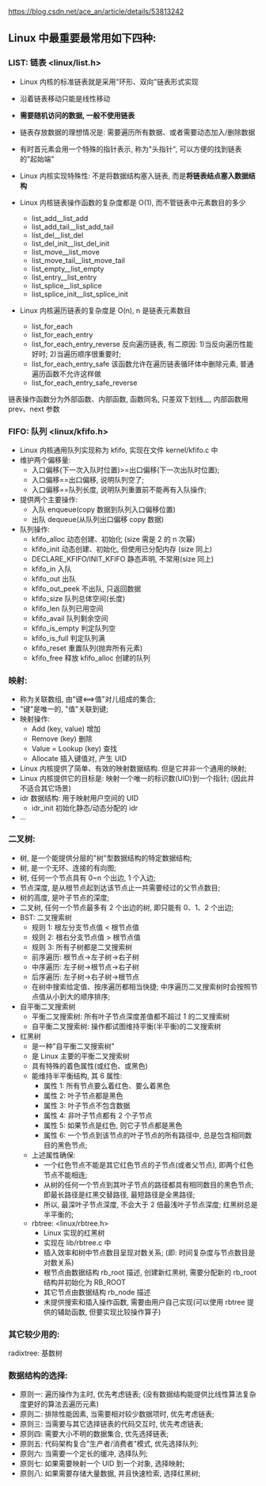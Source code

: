 https://blog.csdn.net/ace_an/article/details/53813242

## Linux 中最重要最常用如下四种:

### LIST: 链表 <linux/list.h>

- Linux 内核的标准链表就是采用"环形、双向"链表形式实现
- 沿着链表移动只能是线性移动
- **需要随机访问的数据, 一般不使用链表**
- 链表存放数据的理想情况是: 需要遍历所有数据、或者需要动态加入/删除数据
- 有时首元素会用一个特殊的指针表示, 称为"头指针", 可以方便的找到链表的"起始端"
- Linux 内核实现特殊性: 不是将数据结构塞入链表, 而是**将链表结点塞入数据结构**
- Linux 内核链表操作函数的复杂度都是 O(1), 而不管链表中元素数目的多少

    - list\_add\_\_list\_add
    - list\_add\_tail\_\_list\_add\_tail
    - list\_del\_\_list\_del
    - list\_del\_init\_\_list\_del\_init
    - list\_move\_\_list\_move
    - list\_move\_tail\_\_list\_move\_tail
    - list\_empty\_\_list\_empty
    - list\_entry\_\_list\_entry
    - list\_splice\_\_list\_splice
    - list\_splice\_init\_\_list\_splice\_init

- Linux 内核遍历链表的复杂度是 O(n), n 是链表元素数目

    - list\_for\_each
    - list\_for\_each\_entry
    - list\_for\_each\_entry\_reverse 反向遍历链表, 有二原因: 1)当反向遍历性能好时; 2)当遍历顺序很重要时;
    - list\_for\_each\_entry\_safe 该函数允许在遍历链表循环体中删除元素, 普通遍历函数不允许这样做
    - list\_for\_each\_entry\_safe\_reverse

链表操作函数分为外部函数、内部函数, 函数同名, 只差双下划线\_\_, 内部函数用 prev、next 参数

### FIFO: 队列 <linux/kfifo.h>

- Linux 内核通用队列实现称为 kfifo, 实现在文件 kernel/kfifo.c 中
- 维护两个偏移量:
    - 入口偏移(下一次入队时位置)>=出口偏移(下一次出队时位置);
    - 入口偏移==出口偏移, 说明队列空了;
    - 入口偏移==队列长度, 说明队列重置前不能再有入队操作;
- 提供两个主要操作:
    - 入队 enqueue(copy 数据到队列入口偏移位置)
    - 出队 dequeue(从队列出口偏移 copy 数据)
- 队列操作:
    - kfifo\_alloc 动态创建、初始化 (size 需是 2 的 n 次幂)
    - kfifo\_init 动态创建、初始化, 但使用已分配内存 (size 同上)
    - DECLARE\_KFIFO/INIT\_KFIFO 静态声明, 不常用(size 同上)
    - kfifo\_in   入队
    - kfifo\_out   出队
    - kfifo\_out\_peek   不出队, 只返回数据
    - kfifo\_size   队列总体空间(长度)
    - kfifo\_len   队列已用空间
    - kfifo\_avail   队列剩余空间
    - kfifo\_is\_empty   判定队列空
    - kfifo\_is\_full   判定队列满
    - kfifo\_reset   重置队列(抛弃所有元素)
    - kfifo\_free   释放 kfifo\_alloc 创建的队列

### 映射:

- 称为关联数组, 由"键<==>值"对儿组成的集合;
- "键"是唯一的, "值"关联到键;
- 映射操作:
    - Add (key, value)   增加
    - Remove (key)   删除
    - Value = Lookup (key)   查找
    - Allocate   插入键值对, 产生 UID
- Linux 内核提供了简单、有效的映射数据结构. 但是它并非一个通用的映射;
- Linux 内核提供它的目标是: 映射一个唯一的标识数(UID)到一个指针;  (因此并不适合其它场景)
- idr 数据结构: 用于映射用户空间的 UID
    - idr_init   初始化静态/动态分配的 idr
- ...

### 二叉树:
- 树, 是一个能提供分层的"树"型数据结构的特定数据结构;
- 树, 是一个无环、连接的有向图;
- 树, 任何一个节点具有 0~n 个出边, 1 个入边;
- 节点深度, 是从根节点起到达该节点止一共需要经过的父节点数目;
- 树的高度, 是叶子节点的深度;
- 二叉树, 任何一个节点最多有 2 个出边的树, 即只能有 0、1、2 个出边;
- BST: 二叉搜索树
    - 规则 1: 根左分支节点值 < 根节点值
    - 规则 2: 根右分支节点值 > 根节点值
    - 规则 3: 所有子树都是二叉搜索树
    - 前序遍历: 根节点->左子树->右子树
    - 中序遍历: 左子树->根节点->右子树
    - 后序遍历: 左子树->右子树->根节点
    - 在树中搜索给定值、按序遍历都相当快捷; 中序遍历二叉搜索树时会按照节点值从小到大的顺序排序;
- 自平衡二叉搜索树
    - 平衡二叉搜索树: 所有叶子节点深度差值都不超过 1 的二叉搜索树
    - 自平衡二叉搜索树: 操作都试图维持平衡(半平衡)的二叉搜索树
- 红黑树
    - 是一种"自平衡二叉搜索树"
    - 是 Linux 主要的平衡二叉搜索树
    - 具有特殊的着色属性(或红色、或黑色)
    - 能维持半平衡结构, 其 6 属性:
        - 属性 1: 所有节点要么着红色、要么着黑色
        - 属性 2: 叶子节点都是黑色
        - 属性 3: 叶子节点不包含数据
        - 属性 4: 非叶子节点都有 2 个子节点
        - 属性 5: 如果节点是红色, 则它子节点都是黑色
        - 属性 6: 一个节点到该节点的叶子节点的所有路径中, 总是包含相同数目的黑色节点;
    - 上述属性确保:
        - 一个红色节点不能是其它红色节点的子节点(或者父节点), 即两个红色节点不能相连;
        - 从树的任何一个节点到其叶子节点的路径都具有相同数目的黑色节点; 即最长路径是红黑交替路径, 最短路径是全黑路径;
        - 所以, 最深叶子节点深度, 不会大于 2 倍最浅叶子节点深度;  红黑树总是半平衡的;
    - rbtree:  <linux/rbtree.h>
        - Linux 实现的红黑树
        - 实现在 lib/rbtree.c 中
        - 插入效率和树中节点数目呈现对数关系; (即: 时间复杂度与节点数目是对数关系)
        - 根节点由数据结构 rb\_root 描述, 创建新红黑树, 需要分配新的 rb\_root 结构并初始化为 RB\_ROOT
        - 其它节点由数据结构 rb\_node 描述
        - 未提供搜索和插入操作函数, 需要由用户自己实现(可以使用 rbtree 提供的辅助函数, 但要实现比较操作算子)

### 其它较少用的:

radixtree: 基数树

### 数据结构的选择:

- 原则一: 遍历操作为主时, 优先考虑链表; (没有数据结构能提供比线性算法复杂度更好的算法去遍历元素)
- 原则二: 排除性能因素, 当需要相对较少数据项时, 优先考虑链表;
- 原则三: 当需要与其它选择链表的代码交互时, 优先考虑链表;
- 原则四: 需要大小不明的数据集合, 优先选择链表;
- 原则五: 代码架构复合"生产者/消费者"模式, 优先选择队列;
- 原则六: 当需要一个定长的缓冲, 选择队列;
- 原则七: 如果需要映射一个 UID 到一个对象, 选择映射;
- 原则八: 如果需要存储大量数据, 并且快速检索, 选择红黑树;